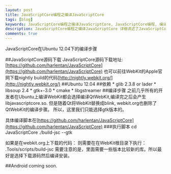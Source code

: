 ```yaml
---
layout: post
title: JavaScriptCore编程之编译JavaScriptCore
tags: [blog]
keywords: JavaScriptCore编程之编译JavaScriptCore, JavaScriptCore编程, 编译JavaScriptCore, Ubuntu 编译JavaScriptCore
description: JavaScriptCore编程之编译JavaScriptCore 详细讲述了JavaScriptCore在Ubuntu下编译步骤
comments: true
---
```

JavaScriptCore在Ubuntu 12.04下的编译步骤

<!--more-->

##JavaScriptCore源码下载
JavaScriptCore源码下载地址:   
[https://github.com/harlentan/JavaScriptCore](https://github.com/harlentan/JavaScriptCore)
也可以前往WebKit的Apple官网下载nightly build的代码[http://nightly.webkit.org/](http://nightly.webkit.org/) 
##Ubuntu 12.04
##依赖
    * glib 2.3.8 or lader
    * libsoup 2.4
    * gtk+-3.0
    * cmake
    * libgstreamer
##编译步骤
之前几乎所有的开发者在Ubuntu上编译WebKit都会选择编译QtWebKit,编译完之后会产生libjavascriptcore.so. 但是随着Qt将WebKit替换成blink, webkit.org也删除了QtWebKit的编译步骤。
所以，这里我们只能选择gtk版本的。

具体编译脚本在[https://github.com/harlentan/JavaScriptCore](https://github.com/harlentan/JavaScriptCore)
###执行脚本
    cd JavaScriptCore
    ./build-jsc  --gtk

如果是在webkit.org上下载的代码：
则需要在在WebKit根目录下执行：
    .Tools/scripts/build-jsc
需要注意的是，里面需要一些版本比较新的库。所以最好是选择下载源码然后编译安装。

##Android
coming soon.